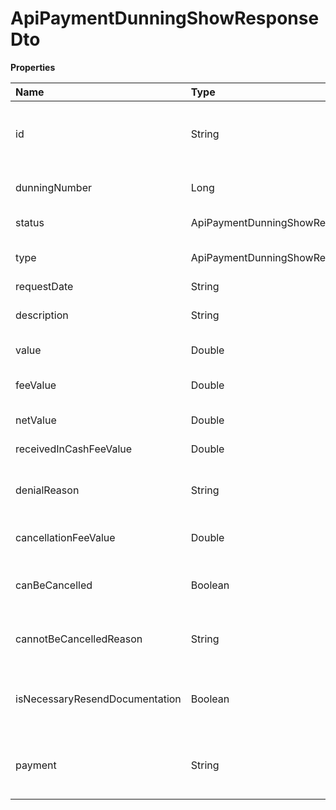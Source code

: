 # ApiPaymentDunningShowResponseDto

**Properties**

| Name                           | Type                                              | Required | Description                                               |
| :----------------------------- | :------------------------------------------------ | :------- | :-------------------------------------------------------- |
| id                             | String                                            | ❌       | Unique identifier of the payment dunning in Asaas         |
| dunningNumber                  | Long                                              | ❌       | Payment dunning number                                    |
| status                         | ApiPaymentDunningShowResponsePaymentDunningStatus | ❌       | Payment dunning status                                    |
| type                           | ApiPaymentDunningShowResponsePaymentDunningType   | ❌       | Type of payment dunning                                   |
| requestDate                    | String                                            | ❌       | Request date                                              |
| description                    | String                                            | ❌       | Description of the payment dunning                        |
| value                          | Double                                            | ❌       | Payment amount                                            |
| feeValue                       | Double                                            | ❌       | Cost and/or payment dunning fee                           |
| netValue                       | Double                                            | ❌       | Net amount to be recovered                                |
| receivedInCashFeeValue         | Double                                            | ❌       | Cash receipt fee                                          |
| denialReason                   | String                                            | ❌       | Reason for denial of payment dunning                      |
| cancellationFeeValue           | Double                                            | ❌       | Fee charged in case of cancellation                       |
| canBeCancelled                 | Boolean                                           | ❌       | Whether the payment dunning can be canceled               |
| cannotBeCancelledReason        | String                                            | ❌       | Reason for not being able to request cancellation         |
| isNecessaryResendDocumentation | Boolean                                           | ❌       | Determine whether documentation needs to be resubmitted   |
| payment                        | String                                            | ❌       | Unique identifier of the payment to be recovered in Asaas |

<!-- This file was generated by liblab | https://liblab.com/ -->
